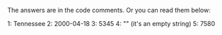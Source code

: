 The answers are in the code comments. Or you can read them below:

1:	Tennessee
2:	2000-04-18
3:	5345
4:	"" (it's an empty string)
5:	7580
